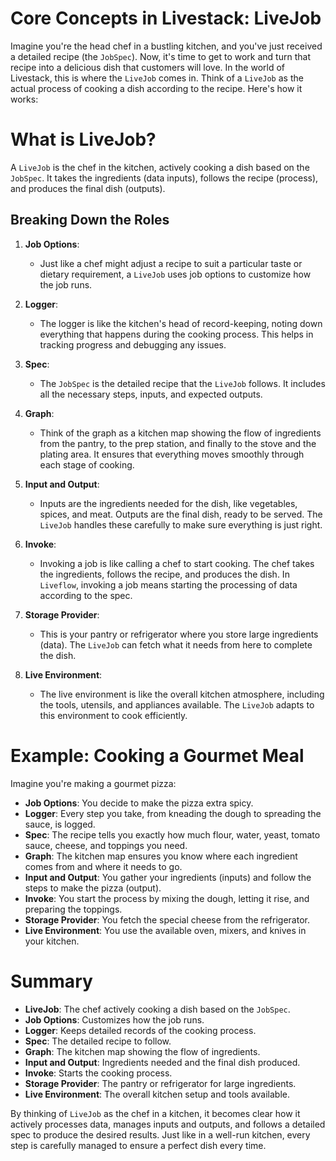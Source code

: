 # Core Concepts in Livestack: LiveJob

Imagine you're the head chef in a bustling kitchen, and you've just received a detailed recipe (the `JobSpec`). Now, it's time to get to work and turn that recipe into a delicious dish that customers will love. In the world of Livestack, this is where the `LiveJob` comes in. Think of a `LiveJob` as the actual process of cooking a dish according to the recipe. Here's how it works:

# What is LiveJob?

A `LiveJob` is the chef in the kitchen, actively cooking a dish based on the `JobSpec`. It takes the ingredients (data inputs), follows the recipe (process), and produces the final dish (outputs).

## Breaking Down the Roles

1. **Job Options**:
   - Just like a chef might adjust a recipe to suit a particular taste or dietary requirement, a `LiveJob` uses job options to customize how the job runs.

2. **Logger**:
   - The logger is like the kitchen's head of record-keeping, noting down everything that happens during the cooking process. This helps in tracking progress and debugging any issues.

3. **Spec**:
   - The `JobSpec` is the detailed recipe that the `LiveJob` follows. It includes all the necessary steps, inputs, and expected outputs.

4. **Graph**:
   - Think of the graph as a kitchen map showing the flow of ingredients from the pantry, to the prep station, and finally to the stove and the plating area. It ensures that everything moves smoothly through each stage of cooking.

5. **Input and Output**:
   - Inputs are the ingredients needed for the dish, like vegetables, spices, and meat. Outputs are the final dish, ready to be served. The `LiveJob` handles these carefully to make sure everything is just right.

6. **Invoke**:
   - Invoking a job is like calling a chef to start cooking. The chef takes the ingredients, follows the recipe, and produces the dish. In `Liveflow`, invoking a job means starting the processing of data according to the spec.

7. **Storage Provider**:
   - This is your pantry or refrigerator where you store large ingredients (data). The `LiveJob` can fetch what it needs from here to complete the dish.

8. **Live Environment**:
   - The live environment is like the overall kitchen atmosphere, including the tools, utensils, and appliances available. The `LiveJob` adapts to this environment to cook efficiently.

# Example: Cooking a Gourmet Meal

Imagine you're making a gourmet pizza:

- **Job Options**: You decide to make the pizza extra spicy.
- **Logger**: Every step you take, from kneading the dough to spreading the sauce, is logged.
- **Spec**: The recipe tells you exactly how much flour, water, yeast, tomato sauce, cheese, and toppings you need.
- **Graph**: The kitchen map ensures you know where each ingredient comes from and where it needs to go.
- **Input and Output**: You gather your ingredients (inputs) and follow the steps to make the pizza (output).
- **Invoke**: You start the process by mixing the dough, letting it rise, and preparing the toppings.
- **Storage Provider**: You fetch the special cheese from the refrigerator.
- **Live Environment**: You use the available oven, mixers, and knives in your kitchen.

# Summary

- **LiveJob**: The chef actively cooking a dish based on the `JobSpec`.
- **Job Options**: Customizes how the job runs.
- **Logger**: Keeps detailed records of the cooking process.
- **Spec**: The detailed recipe to follow.
- **Graph**: The kitchen map showing the flow of ingredients.
- **Input and Output**: Ingredients needed and the final dish produced.
- **Invoke**: Starts the cooking process.
- **Storage Provider**: The pantry or refrigerator for large ingredients.
- **Live Environment**: The overall kitchen setup and tools available.

By thinking of `LiveJob` as the chef in a kitchen, it becomes clear how it actively processes data, manages inputs and outputs, and follows a detailed spec to produce the desired results. Just like in a well-run kitchen, every step is carefully managed to ensure a perfect dish every time.
